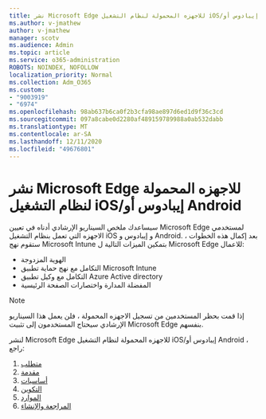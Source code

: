 ```yaml
---
title: نشر Microsoft Edge للاجهزه المحمولة لنظام التشغيل iOS/إيبادوس أو Android
ms.author: v-jmathew
author: v-jmathew
manager: scotv
ms.audience: Admin
ms.topic: article
ms.service: o365-administration
ROBOTS: NOINDEX, NOFOLLOW
localization_priority: Normal
ms.collection: Adm_O365
ms.custom:
- "9003919"
- "6974"
ms.openlocfilehash: 98ab637b6ca0f2b3cfa98ae897d6ed1d9f36c3cd
ms.sourcegitcommit: 097a8cabe0d2280af489159789988a0ab532dabb
ms.translationtype: MT
ms.contentlocale: ar-SA
ms.lasthandoff: 12/11/2020
ms.locfileid: "49676801"
---
```

# <a name="deploy-microsoft-edge-for-mobile-for-iosipados-or-android"></a>نشر Microsoft Edge للاجهزه المحمولة لنظام التشغيل iOS/إيبادوس أو Android

سيساعدك ملخص السيناريو الإرشادي أدناه في تعيين Microsoft Edge لمستخدمي الاجهزه التي تعمل بنظام التشغيل iOS و إيبادوس و Android. بعد إكمال هذه الخطوات ، ستقوم نهج Microsoft Intune بتمكين الميزات التالية ل Microsoft Edge للاعمال:

- الهوية المزدوجة
- التكامل مع نهج حماية تطبيق Microsoft Intune
- التكامل مع وكيل تطبيق Azure Active directory
- المفضلة المدارة واختصارات الصفحة الرئيسية

> [!NOTE]
> إذا قمت بحظر المستخدمين من تسجيل الاجهزه المحمولة ، فلن يعمل هذا السيناريو الإرشادي سيحتاج المستخدمون إلى تثبيت Microsoft Edge بنفسهم.

لنشر Microsoft Edge للاجهزه المحمولة لنظام التشغيل iOS/إيبادوس أو Android ، راجع:

1. [متطلب](https://go.microsoft.com/fwlink/?linkid=2133027)
2. [مقدمة](https://go.microsoft.com/fwlink/?linkid=2133520)
3. [أساسيات](https://go.microsoft.com/fwlink/?linkid=2133421)
4. [التكوين](https://go.microsoft.com/fwlink/?linkid=2133521)
5. [الموارد](https://go.microsoft.com/fwlink/?linkid=2132869)
6. [المراجعة والإنشاء](https://go.microsoft.com/fwlink/?linkid=2133522)

